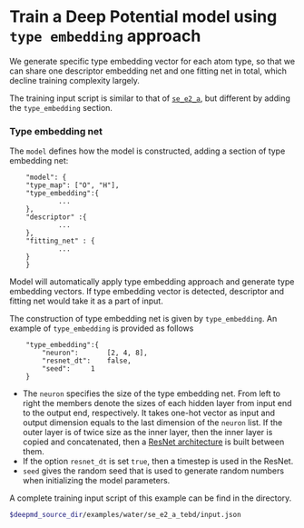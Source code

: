 # Train a Deep Potential model using `type embedding` approach
 
We generate specific type embedding vector for each atom type, so that we can share one descriptor embedding net and one fitting net in total, which decline training complexity largely. 

The training input script is similar to that of [`se_e2_a`](train-se-e2-a.md#the-training-input-script), but different by adding the `type_embedding` section. 

### Type embedding net
The `model` defines how the model is constructed, adding a section of type embedding net:
```json=
    "model": {
	"type_map":	["O", "H"],
	"type_embedding":{
			...
	},	    
	"descriptor" :{
            ...
	},
	"fitting_net" : {
            ...
	}
    }
```
Model will automatically apply type embedding approach and generate type embedding vectors. If type embedding vector is detected, descriptor and fitting net would take it as a part of input.

The construction of type embedding net is given by `type_embedding`. An example of `type_embedding` is provided as follows
```json=
	"type_embedding":{
	    "neuron":		[2, 4, 8],
	    "resnet_dt":	false,
	    "seed":		1
	}
```
* The `neuron` specifies the size of the type embedding net. From left to right the members denote the sizes of each hidden layer from input end to the output end, respectively. It takes one-hot vector as input and output dimension equals to the last dimension of the `neuron` list. If the outer layer is of twice size as the inner layer, then the inner layer is copied and concatenated, then a [ResNet architecture](https://arxiv.org/abs/1512.03385) is built between them.
* If the option `resnet_dt` is set `true`, then a timestep is used in the ResNet.
* `seed` gives the random seed that is used to generate random numbers when initializing the model parameters.



A complete training input script of this example can be find in the directory. 
```bash
$deepmd_source_dir/examples/water/se_e2_a_tebd/input.json
```